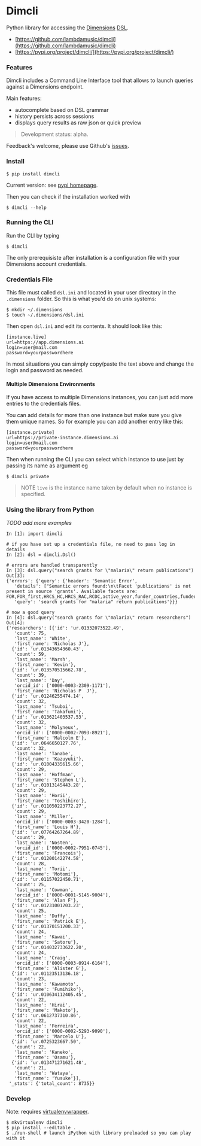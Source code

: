 # Dimcli

Python library for accessing the [Dimensions](https://www.dimensions.ai/) [DSL](https://app.dimensions.ai/dsl).

-   [https://github.com/lambdamusic/dimcli](https://github.com/lambdamusic/dimcli)
-   [https://pypi.org/project/dimcli/](https://pypi.org/project/dimcli/)

### Features

Dimcli includes a Command Line Interface tool that allows to launch queries against a Dimensions endpoint.

Main features:

-   autocomplete based on DSL grammar
-   history persists across sessions
-   displays query results as raw json or quick preview

> Development status: alpha.

Feedback's welcome, please use Github's [issues](https://github.com/lambdamusic/dimcli/issues/new).

### Install

```
$ pip install dimcli
```

Current version: see [pypi homepage](https://pypi.org/project/dimcli/).

Then you can check if the installation worked with

```
$ dimcli --help
```

### Running the CLI

Run the CLI by typing

```
$ dimcli
```

The only prerequisiste after installation is a configuration file with your Dimensions account credentials.

### Credentials File

This file must called `dsl.ini` and located in your user directory in the `.dimensions` folder. So this is what you'd do on unix systems:

```
$ mkdir ~/.dimensions
$ touch ~/.dimensions/dsl.ini
```

Then open `dsl.ini` and edit its contents. It should look like this:

```
[instance.live]
url=https://app.dimensions.ai
login=user@mail.com
password=yourpasswordhere
```

In most situations you can simply copy/paste the text above and change the login and password as needed.

#### Multiple Dimensions Environments

If you have access to multiple Dimensions instances, you can just add more entries to the credentials files.

You can add details for more than one instance but make sure you give them unique names. So for example you can add another entry like this:

```
[instance.private]
url=https://private-instance.dimensions.ai
login=user@mail.com
password=yourpasswordhere
```

Then when running the CLI you can select which instance to use just by passing its name as argument eg

```
$ dimcli private
```

> NOTE `live` is the instance name taken by default when no instance is specified.

### Using the library from Python

_TODO add more examples_

```
In [1]: import dimcli

# if you have set up a credentials file, no need to pass log in details
In [2]: dsl = dimcli.Dsl()

# errors are handled transparently
In [3]: dsl.query("search grants for \"malaria\" return publications")
Out[3]:
{'errors': {'query': {'header': 'Semantic Error',
   'details': ["Semantic errors found:\n\tFacet 'publications' is not present in source 'grants'. Available facets are: FOR,FOR_first,HRCS_HC,HRCS_RAC,RCDC,active_year,funder_countries,funders,funding_org_acronym,funding_org_city,funding_org_name,language,research_org_cities,research_org_countries,research_org_name,research_org_state_codes,research_orgs,researchers,start_year,title_language"],
   'query': 'search grants for "malaria" return publications'}}}

# now a good query
In [4]: dsl.query("search grants for \"malaria\" return researchers")
Out[4]:
{'researchers': [{'id': 'ur.01332073522.49',
   'count': 75,
   'last_name': 'White',
   'first_name': 'Nicholas J'},
  {'id': 'ur.01343654360.43',
   'count': 59,
   'last_name': 'Marsh',
   'first_name': 'Kevin'},
  {'id': 'ur.013570515662.78',
   'count': 39,
   'last_name': 'Day',
   'orcid_id': ['0000-0003-2309-1171'],
   'first_name': 'Nicholas P  J'},
  {'id': 'ur.01246255474.14',
   'count': 32,
   'last_name': 'Tsuboi',
   'first_name': 'Takafumi'},
  {'id': 'ur.013621403537.53',
   'count': 32,
   'last_name': 'Molyneux',
   'orcid_id': ['0000-0002-7093-8921'],
   'first_name': 'Malcolm E'},
  {'id': 'ur.0646650127.76',
   'count': 32,
   'last_name': 'Tanabe',
   'first_name': 'Kazuyuki'},
  {'id': 'ur.01004335615.66',
   'count': 29,
   'last_name': 'Hoffman',
   'first_name': 'Stephen L'},
  {'id': 'ur.01013145443.28',
   'count': 29,
   'last_name': 'Horii',
   'first_name': 'Toshihiro'},
  {'id': 'ur.011050223772.27',
   'count': 29,
   'last_name': 'Miller',
   'orcid_id': ['0000-0003-3420-1284'],
   'first_name': 'Louis H'},
  {'id': 'ur.07764267264.89',
   'count': 29,
   'last_name': 'Nosten',
   'orcid_id': ['0000-0002-7951-0745'],
   'first_name': 'Francois'},
  {'id': 'ur.01200142274.58',
   'count': 28,
   'last_name': 'Torii',
   'first_name': 'Motomi'},
  {'id': 'ur.01157022450.71',
   'count': 25,
   'last_name': 'Cowman',
   'orcid_id': ['0000-0001-5145-9004'],
   'first_name': 'Alan F'},
  {'id': 'ur.01231001203.23',
   'count': 25,
   'last_name': 'Duffy',
   'first_name': 'Patrick E'},
  {'id': 'ur.01370151200.33',
   'count': 24,
   'last_name': 'Kawai',
   'first_name': 'Satoru'},
  {'id': 'ur.014032733622.20',
   'count': 24,
   'last_name': 'Craig',
   'orcid_id': ['0000-0003-0914-6164'],
   'first_name': 'Alister G'},
  {'id': 'ur.01123513136.18',
   'count': 23,
   'last_name': 'Kawamoto',
   'first_name': 'Fumihiko'},
  {'id': 'ur.010634112405.45',
   'count': 22,
   'last_name': 'Hirai',
   'first_name': 'Makoto'},
  {'id': 'ur.0612737310.86',
   'count': 22,
   'last_name': 'Ferreira',
   'orcid_id': ['0000-0002-5293-9090'],
   'first_name': 'Marcelo U'},
  {'id': 'ur.0725323667.50',
   'count': 22,
   'last_name': 'Kaneko',
   'first_name': 'Osamu'},
  {'id': 'ur.013471271621.48',
   'count': 21,
   'last_name': 'Wataya',
   'first_name': 'Yusuke'}],
 '_stats': {'total_count': 8735}}
```

### Develop

Note: requires [virtualenvwrapper](https://virtualenvwrapper.readthedocs.io/en/latest/).

```
$ mkvirtualenv dimcli
$ pip install --editable .
$ ./run-shell # launch iPython with library preloaded so you can play with it
```
